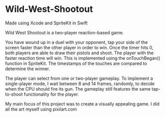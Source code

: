 # Wild-West-Shootout

Made using Xcode and SpriteKit in Swift

Wild West Shootout is a two-player reaction-based game. 

You have wound up in a duel with your opponent, tap your side of the screen faster than the other player in order to win. Once the timer hits 0, both players are able to draw their pistols and shoot. The player with the faster reaction time will win. This is implemented using the onTouchBegan() function in SpriteKit. The timestamps of the touches are compared to determine the winner.

The player can select from one or two-player gameplay. To implement a single-player mode, I wait between 8 and 14 frames, randomly, to decide when the CPU should fire its gun. The gameplay still features the same tap-to-shoot functionality for the player.

My main focus of this project was to create a visually appealing game. I did all the art myself using pixilart.com
